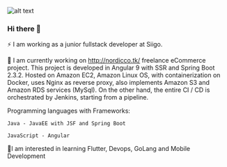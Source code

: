 
![alt text](https://ibrahimbelkhiria.com/wp-content/uploads/2018/08/spring-boot-angular.png)

### Hi there 👋

⚡ I am working as a junior fullstack developer at Siigo.

🔭 I am currently working on http://nordicco.tk/ freelance eCommerce project. This project is developed in Angular 9 with SSR and Spring Boot 2.3.2. Hosted on Amazon EC2, Amazon Linux OS, with containerization on Docker, uses Nginx as reverse proxy, also implements Amazon S3 and Amazon RDS services (MySql). On the other hand, the entire CI / CD is orchestrated by Jenkins, starting from a pipeline.


Programming languages with Frameworks:

    Java - JavaEE with JSF and Spring Boot
    
    JavaScript - Angular 
    
🤔I am interested in learning Flutter, Devops, GoLang and Mobile Development


<!--
**DuwanSierra/DuwanSierra** is a ✨ _special_ ✨ repository because its `README.md` (this file) appears on your GitHub profile.

Here are some ideas to get you started:

- 🔭 I’m currently working on ...
- 🌱 I’m currently learning ...
- 👯 I’m looking to collaborate on ...
- 🤔 I’m looking for help with ...
- 💬 Ask me about ...
- 📫 How to reach me: ...
- 😄 Pronouns: ...
- ⚡ Fun fact: ...
-->
